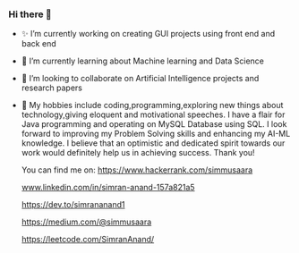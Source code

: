 ### Hi there 👋

- ✨ I’m currently working on creating GUI projects using front end and back end
- 🔹 I’m currently learning about Machine learning and Data Science
- 🌟 I’m looking to collaborate on Artificial Intelligence projects and research papers
- 💫 My hobbies include coding,programming,exploring new things about technology,giving eloquent and motivational speeches.
I have a flair for Java programming and operating on MySQL Database using SQL. I look forward to improving my Problem Solving skills and enhancing my AI-ML knowledge.
I believe that an optimistic and dedicated spirit towards our work would definitely help us in achieving success. 
Thank you!
	
	You can find me on:
	https://www.hackerrank.com/simmusaara
	
	www.linkedin.com/in/simran-anand-157a821a5
	
	https://dev.to/simrananand1
	
	https://medium.com/@simmusaara
	
	https://leetcode.com/SimranAnand/
